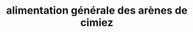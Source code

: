 ---
title: "alimentation générale des arènes de cimiez"
url: /nice/alimentation-generale-des-arenes-de-cimiez/
shop: commodité
---